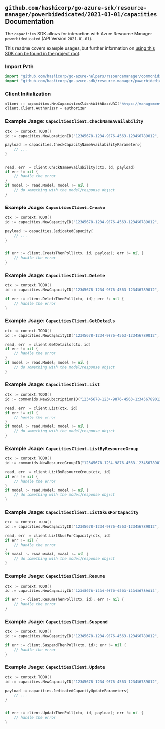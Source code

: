 
## `github.com/hashicorp/go-azure-sdk/resource-manager/powerbidedicated/2021-01-01/capacities` Documentation

The `capacities` SDK allows for interaction with Azure Resource Manager `powerbidedicated` (API Version `2021-01-01`).

This readme covers example usages, but further information on [using this SDK can be found in the project root](https://github.com/hashicorp/go-azure-sdk/tree/main/docs).

### Import Path

```go
import "github.com/hashicorp/go-azure-helpers/resourcemanager/commonids"
import "github.com/hashicorp/go-azure-sdk/resource-manager/powerbidedicated/2021-01-01/capacities"
```


### Client Initialization

```go
client := capacities.NewCapacitiesClientWithBaseURI("https://management.azure.com")
client.Client.Authorizer = authorizer
```


### Example Usage: `CapacitiesClient.CheckNameAvailability`

```go
ctx := context.TODO()
id := capacities.NewLocationID("12345678-1234-9876-4563-123456789012", "locationName")

payload := capacities.CheckCapacityNameAvailabilityParameters{
	// ...
}


read, err := client.CheckNameAvailability(ctx, id, payload)
if err != nil {
	// handle the error
}
if model := read.Model; model != nil {
	// do something with the model/response object
}
```


### Example Usage: `CapacitiesClient.Create`

```go
ctx := context.TODO()
id := capacities.NewCapacityID("12345678-1234-9876-4563-123456789012", "example-resource-group", "capacityName")

payload := capacities.DedicatedCapacity{
	// ...
}


if err := client.CreateThenPoll(ctx, id, payload); err != nil {
	// handle the error
}
```


### Example Usage: `CapacitiesClient.Delete`

```go
ctx := context.TODO()
id := capacities.NewCapacityID("12345678-1234-9876-4563-123456789012", "example-resource-group", "capacityName")

if err := client.DeleteThenPoll(ctx, id); err != nil {
	// handle the error
}
```


### Example Usage: `CapacitiesClient.GetDetails`

```go
ctx := context.TODO()
id := capacities.NewCapacityID("12345678-1234-9876-4563-123456789012", "example-resource-group", "capacityName")

read, err := client.GetDetails(ctx, id)
if err != nil {
	// handle the error
}
if model := read.Model; model != nil {
	// do something with the model/response object
}
```


### Example Usage: `CapacitiesClient.List`

```go
ctx := context.TODO()
id := commonids.NewSubscriptionID("12345678-1234-9876-4563-123456789012")

read, err := client.List(ctx, id)
if err != nil {
	// handle the error
}
if model := read.Model; model != nil {
	// do something with the model/response object
}
```


### Example Usage: `CapacitiesClient.ListByResourceGroup`

```go
ctx := context.TODO()
id := commonids.NewResourceGroupID("12345678-1234-9876-4563-123456789012", "example-resource-group")

read, err := client.ListByResourceGroup(ctx, id)
if err != nil {
	// handle the error
}
if model := read.Model; model != nil {
	// do something with the model/response object
}
```


### Example Usage: `CapacitiesClient.ListSkusForCapacity`

```go
ctx := context.TODO()
id := capacities.NewCapacityID("12345678-1234-9876-4563-123456789012", "example-resource-group", "capacityName")

read, err := client.ListSkusForCapacity(ctx, id)
if err != nil {
	// handle the error
}
if model := read.Model; model != nil {
	// do something with the model/response object
}
```


### Example Usage: `CapacitiesClient.Resume`

```go
ctx := context.TODO()
id := capacities.NewCapacityID("12345678-1234-9876-4563-123456789012", "example-resource-group", "capacityName")

if err := client.ResumeThenPoll(ctx, id); err != nil {
	// handle the error
}
```


### Example Usage: `CapacitiesClient.Suspend`

```go
ctx := context.TODO()
id := capacities.NewCapacityID("12345678-1234-9876-4563-123456789012", "example-resource-group", "capacityName")

if err := client.SuspendThenPoll(ctx, id); err != nil {
	// handle the error
}
```


### Example Usage: `CapacitiesClient.Update`

```go
ctx := context.TODO()
id := capacities.NewCapacityID("12345678-1234-9876-4563-123456789012", "example-resource-group", "capacityName")

payload := capacities.DedicatedCapacityUpdateParameters{
	// ...
}


if err := client.UpdateThenPoll(ctx, id, payload); err != nil {
	// handle the error
}
```
